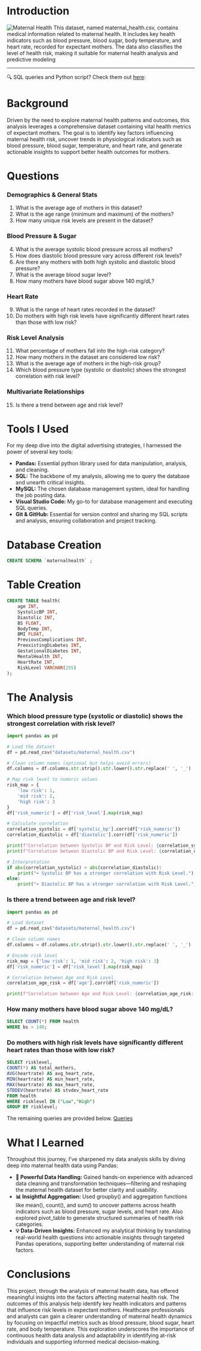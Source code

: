 # Introduction
![Maternal Health](assets/maternal.jpg)
This dataset, named maternal_health.csv, contains medical information related to maternal health. It includes key health indicators such as blood pressure, blood sugar, body temperature, and heart rate, recorded for expectant mothers. The data also classifies the level of health risk, making it suitable for maternal health analysis and predictive modeling
***
🔍 SQL queries and Python script? Check them out [here](/queries/):
# Background
Driven by the need to explore maternal health patterns and outcomes, this analysis leverages a comprehensive dataset containing vital health metrics of expectant mothers. The goal is to identify key factors influencing maternal health risk, uncover trends in physiological indicators such as blood pressure, blood sugar, temperature, and heart rate, and generate actionable insights to support better health outcomes for mothers.
# Questions
### Demographics & General Stats
1. What is the average age of mothers in this dataset?
2. What is the age range (minimum and maximum) of the mothers?
3. How many unique risk levels are present in the dataset?
### Blood Pressure & Sugar
4. What is the average systolic blood pressure across all mothers?
5. How does diastolic blood pressure vary across different risk levels?
6. Are there any mothers with both high systolic and diastolic blood pressure?
7. What is the average blood sugar level?
8. How many mothers have blood sugar above 140 mg/dL?
### Heart Rate
9. What is the range of heart rates recorded in the dataset?
10. Do mothers with high risk levels have significantly different heart rates than those with low risk?
### Risk Level Analysis
11. What percentage of mothers fall into the high-risk category?
12. How many mothers in the dataset are considered low risk?
13. What is the average age of mothers in the high-risk group?
14. Which blood pressure type (systolic or diastolic) shows the strongest correlation with risk level?
### Multivariate Relationships
15. Is there a trend between age and risk level?
# Tools I Used
For my deep dive into the digital advertising strategies, I harnessed the power of several key tools:
- **Pandas:** Essential python library used for data manipulation, analysis, and cleaning.
- **SQL:** The backbone of my analysis, allowing me to query the database and unearth critical insights.
- **MySQL:** The chosen database management system, ideal for handling the job posting data.
- **Visual Studio Code:** My go-to for database management and executing SQL queries.
- **Git & GitHub:** Essential for version control and sharing my SQL scripts and analysis, ensuring collaboration and project tracking.
# Database Creation
```sql
CREATE SCHEMA `maternalhealth` ;
```
# Table Creation
```sql
CREATE TABLE health(
    age INT,
    SystolicBP INT,
    Diastolic INT,
    BS FLOAT,
    BodyTemp INT,
    BMI FLOAT,
    PreviousComplications INT,
    PreexistingDiabetes INT,
    GestationalDiabetes INT,
    MentalHealth INT,
    HeartRate INT,
    RiskLevel VARCHAR(255)
);
```
# The Analysis
### Which blood pressure type (systolic or diastolic) shows the strongest correlation with risk level?
```python
import pandas as pd

# Load the dataset
df = pd.read_csv("datasets/maternal_health.csv")

# Clean column names (optional but helps avoid errors)
df.columns = df.columns.str.strip().str.lower().str.replace(' ', '_')

# Map risk level to numeric values
risk_map = {
    'low risk': 1,
    'mid risk': 2,
    'high risk': 3
}
df['risk_numeric'] = df['risk_level'].map(risk_map)

# Calculate correlation
correlation_systolic = df['systolic_bp'].corr(df['risk_numeric'])
correlation_diastolic = df['diastolic'].corr(df['risk_numeric'])

print(f"Correlation between Systolic BP and Risk Level: {correlation_systolic:.3f}")
print(f"Correlation between Diastolic BP and Risk Level: {correlation_diastolic:.3f}")

# Interpretation
if abs(correlation_systolic) > abs(correlation_diastolic):
    print("➡️ Systolic BP has a stronger correlation with Risk Level.")
else:
    print("➡️ Diastolic BP has a stronger correlation with Risk Level.")

```
### Is there a trend between age and risk level?
```python
import pandas as pd

# Load dataset
df = pd.read_csv("datasets/maternal_health.csv")

# Clean column names
df.columns = df.columns.str.strip().str.lower().str.replace(' ', '_')

# Encode risk level
risk_map = {'low risk': 1, 'mid risk': 2, 'high risk': 3}
df['risk_numeric'] = df['risk_level'].map(risk_map)

# Correlation between Age and Risk Level
correlation_age_risk = df['age'].corr(df['risk_numeric'])

print(f"Correlation between Age and Risk Level: {correlation_age_risk:.3f}")

```
### How many mothers have blood sugar above 140 mg/dL?
```sql
SELECT COUNT(*) FROM health
WHERE bs > 140;
```
### Do mothers with high risk levels have significantly different heart rates than those with low risk?
```sql
SELECT risklevel,
COUNT(*) AS total_mothers,
AVG(heartrate) AS avg_heart_rate,
MIN(heartrate) AS min_heart_rate,
MAX(heartrate) AS max_heart_rate,
STDDEV(heartrate) AS stvdev_heart_rate
FROM health
WHERE risklevel IN ("Low","High")
GROUP BY risklevel;
```
The remaining queries are provided below.
[Queries](/queries/)
# What I Learned
Throughout this journey, I’ve sharpened my data analysis skills by diving deep into maternal health data using Pandas:
- **🧩 Powerful Data Handling:** Gained hands-on experience with advanced data cleaning and transformation techniques—filtering and reshaping the maternal health dataset for better clarity and usability.
- **📊 Insightful Aggregation:** Used groupby() and aggregation functions like mean(), count(), and sum() to uncover patterns across health indicators such as blood pressure, sugar levels, and heart rate. Also explored pivot_table to generate structured summaries of health risk categories.
- **💡 Data-Driven Insights:** Enhanced my analytical thinking by translating real-world health questions into actionable insights through targeted Pandas operations, supporting better understanding of maternal risk factors.
# Conclusions
This project, through the analysis of maternal health data, has offered meaningful insights into the factors affecting maternal health risk. The outcomes of this analysis help identify key health indicators and patterns that influence risk levels in expectant mothers. Healthcare professionals and analysts can gain a clearer understanding of maternal health dynamics by focusing on impactful metrics such as blood pressure, blood sugar, heart rate, and body temperature. This exploration underscores the importance of continuous health data analysis and adaptability in identifying at-risk individuals and supporting informed medical decision-making.
